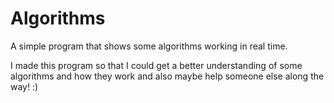 # Algorithms
A simple program that shows some algorithms working in real time.

I made this program so that I could get a better understanding of some algorithms and how they work and also maybe help
someone else along the way! :)
